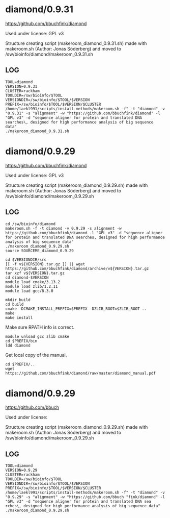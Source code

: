 diamond/0.9.31
========================

<https://github.com/bbuchfink/diamond>

Used under license:
GPL v3

Structure creating script (makeroom_diamond_0.9.31.sh) made with makeroom.sh (Author: Jonas Söderberg) and moved to /sw/bioinfo/diamond/makeroom_0.9.31.sh

LOG
---

    TOOL=diamond
    VERSION=0.9.31
    CLUSTER=rackham
    TOOLDIR=/sw/bioinfo/$TOOL
    VERSIONDIR=/sw/bioinfo/$TOOL/$VERSION
    PREFIX=/sw/bioinfo/$TOOL/$VERSION/$CLUSTER
    /home/laekl991/scripts/install-methods/makeroom.sh -f" -t "diamond" -v "0.9.31" -s "alignment" -w "https://github.com/bbuchfink/diamond" -l "GPL v3" -d "sequence aligner for protein and translated DNA searches\, designed for high performance analysis of big sequence data"
    ./makeroom_diamond_0.9.31.sh
diamond/0.9.29
========================

<https://github.com/bbuchfink/diamond>

Used under license:
GPL v3

Structure creating script (makeroom_diamond_0.9.29.sh) made with makeroom.sh (Author: Jonas Söderberg) and moved to /sw/bioinfo/diamond/makeroom_0.9.29.sh

LOG
---

    cd /sw/bioinfo/diamond
    makeroom.sh -f -t diamond -v 0.9.29 -s alignment -w https://github.com/bbuchfink/diamond -l "GPL v3" -d "sequence aligner for protein and translated DNA searches, designed for high performance analysis of big sequence data"
    ./makeroom_diamond_0.9.29.sh 
    source SOURCEME_diamond_0.9.29

    cd $VERSIONDIR/src
    [[ -f v${VERSION}.tar.gz ]] || wget https://github.com/bbuchfink/diamond/archive/v${VERSION}.tar.gz
    tar xzf v${VERSION}.tar.gz
    cd diamond-$VERSION
    module load cmake/3.13.2
    module load zlib/1.2.11
    module load gcc/8.3.0

    mkdir build
    cd build
    cmake -DCMAKE_INSTALL_PREFIX=$PREFIX -DZLIB_ROOT=$ZLIB_ROOT ..
    make
    make install

Make sure RPATH info is correct.

    module unload gcc zlib cmake
    cd $PREFIX/bin
    ldd diamond

Get local copy of the manual.

    cd $PREFIX/..
    wget https://github.com/bbuchfink/diamond/raw/master/diamond_manual.pdf

diamond/0.9.29
========================

<https://github.com/bbuch>

Used under license:


Structure creating script (makeroom_diamond_0.9.29.sh) made with makeroom.sh (Author: Jonas Söderberg) and moved to /sw/bioinfo/diamond/makeroom_0.9.29.sh

LOG
---

    TOOL=diamond
    VERSION=0.9.29
    CLUSTER=rackham
    TOOLDIR=/sw/bioinfo/$TOOL
    VERSIONDIR=/sw/bioinfo/$TOOL/$VERSION
    PREFIX=/sw/bioinfo/$TOOL/$VERSION/$CLUSTER
    /home/laekl991/scripts/install-methods/makeroom.sh -f" -t "diamond" -v "0.9.29" -s "alignment" -w "https://github.com/bbuch "fink/diamond" -l "GPL v3" -d "sequence aligner for protein and translated DNA sea                                                                                                                                         rches\, designed for high performance analysis of big sequence data"
    ./makeroom_diamond_0.9.29.sh

